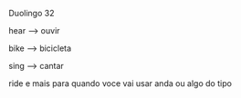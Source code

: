 <p>Duolingo 32</p>
<p>hear --> ouvir</p>
<p>bike --> bicicleta</p>
<p>sing --> cantar</p>
<p>ride e mais para quando voce vai usar anda ou algo do tipo</p>
